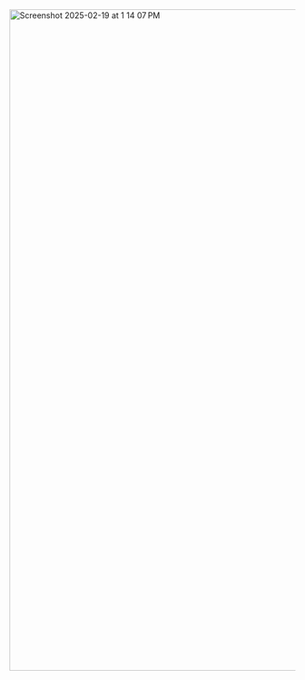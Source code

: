 <img width="1164" alt="Screenshot 2025-02-19 at 1 14 07 PM" src="https://github.com/user-attachments/assets/7575400c-5fe4-4492-98f0-d0be2f74ed47" />
